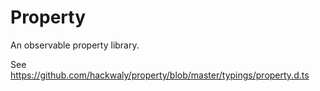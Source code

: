 # Property

An observable property library.

See https://github.com/hackwaly/property/blob/master/typings/property.d.ts
